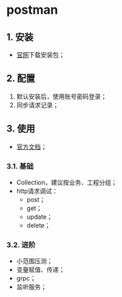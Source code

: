# postman

## 1. 安装

- [官网](https://www.postman.com/downloads/)下载安装包；

## 2. 配置

1. 默认安装后，使用账号密码登录；
2. 同步请求记录；

## 3. 使用

- [官方文档](https://learning.postman.com/docs/introduction/overview/)；

### 3.1. 基础

- Collection，建议按业务、工程分组；
- http请求调试：
  - post；
  - get；
  - update；
  - delete；

### 3.2. 进阶

- 小范围压测；
- 变量赋值、传递；
- grpc；
- 监听服务；
